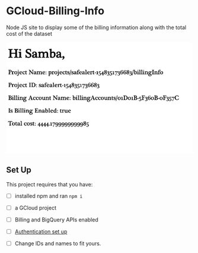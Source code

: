 # GCloud-Billing-Info
Node JS site to display some of the billing information along with the total cost of the dataset

![Finished webpage](https://github.com/SambaDialloB/GCloud-Billing-Info/blob/master/webpage.png)

## Set Up
This project requires that you have:
- [ ] installed npm and ran ```npm i```
- [ ] a GCloud project
- [ ] Billing and BigQuery APIs enabled 
- [ ] [Authentication set up](https://cloud.google.com/docs/authentication/getting-started)
- [ ] Change IDs and names to fit yours.

